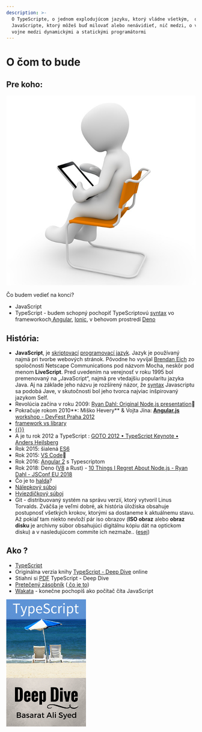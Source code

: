 ```yaml
---
description: >-
  O TypeScripte, o jednom explodujúcom jazyku, ktorý vládne všetkým,  o
  JavaScripte, ktorý môžeš buď milovať alebo nenávidieť, nič medzi, o večnej
  vojne medzi dynamickými a statickými programátormi
---
```


# O čom to bude

## Pre koho:

![Pre za&#x10D;iato&#x10D;n&#xED;kov](.gitbook/assets/teacher-1014048_640.jpg)

Čo budem vedieť na konci?

* JavaScript
* TypeScript - budem schopný pochopiť TypeScriptovú [syntax](https://sk.wikipedia.org/wiki/Syntax) vo frameworkoch[ Angular](https://angular.io/), [Ionic](https://ionicframework.com/), v behovom prostredí [Deno](https://deno.land/) 

## História:

* **JavaScript**, je [skriptovací](https://sk.wikipedia.org/wiki/Skriptovac%C3%AD_jazyk) [programovací jazyk](https://sk.wikipedia.org/wiki/Programovac%C3%AD_jazyk). Jazyk je používaný najmä pri tvorbe webových stránok. Pôvodne ho vyvíjal [Brendan Eich](https://youtu.be/zlcnOr81lPc?t=9) zo spoločnosti Netscape Communications pod názvom Mocha, neskôr pod menom **LiveScript**. Pred uvedením na verejnosť v roku 1995 bol premenovaný na „JavaScript“, najmä pre vtedajšiu popularitu jazyka Java. Aj na základe jeho názvu je rozšírený názor, že [syntax](https://sk.wikipedia.org/wiki/Syntax) Javascriptu sa podobá Jave, v skutočnosti bol jeho tvorca najviac inšpirovaný jazykom Self.
* Revolúcia začína v roku 2009: [Ryan Dahl: Original Node.js presentation](https://www.youtube.com/watch?v=ztspvPYybIY)🔫 
* Pokračuje rokom 2010**: Miško Hevery** & Vojta Jína: [**Angular.js** workshop - DevFest Praha 2012](https://youtu.be/mrtCx18yKlw)
* [framework vs library](https://medium.com/datafire-io/libraries-vs-frameworks-626cdde799a7)
* [{{}}](https://www.w3schools.com/angular/tryit.asp?filename=try_ng_default)
* A je tu rok 2012 a TypeScript : [GOTO 2012 • TypeScript Keynote • Anders Hejlsberg](https://youtu.be/3dqZW_DqHIQ)
* Rok 2015: šialená [ES6](https://www.w3schools.com/js/js_versions.asp)
* Rok 2015:  [VS Code](https://code.visualstudio.com/)🍒 
* Rok 2016: [Angular 2](https://en.wikipedia.org/wiki/Angular_%28web_framework%29) s Typescriptom
* Rok 2018: Deno \([V8](https://hackernoon.com/javascript-v8-engine-explained-3f940148d4ef)  a Rust\) - [10 Things I Regret About Node.js - Ryan Dahl - JSConf EU 2018](https://youtu.be/M3BM9TB-8yA?t=757)
* Čo je to [halda](https://cs.wikipedia.org/wiki/Dynamick%C3%A1_alokace_pam%C4%9Bti)?
* [Nálepkový súboj](https://stackoverflow.com/)
* [Hviezdičkový súboj](https://github.com/)
* Git - distribuovaný systém na správu verzií, ktorý vytvoril Linus Torvalds.  Zväčša je veľmi dobré, ak história úložiska obsahuje postupnosť všetkých krokov, ktorými sa dostaneme k aktuálnemu stavu. Až pokiaľ tam niekto nevloží pár iso obrazov \(**ISO obraz** alebo **obraz disku** je archívny súbor obsahujúci digitálnu kópiu dát na optickom disku\) a v nasledujúcom commite ich nezmaže.. \([esej](http://www2.fiit.stuba.sk/~bielik/courses/msi-slov/kniha/2012/Resources/Essays/Essay_52.pdf)\)





## Ako ?

* [TypeScript](https://www.typescriptlang.org/)
* Originálna verzia knihy  [TypeScript - Deep Dive](http://basarat.gitbooks.io/typescript/content/docs/getting-started.html) online
* Stiahni si [PDF](https://www.gitbook.com/download/pdf/book/basarat/typescript)  TypeScript - Deep Dive
* [Pretečený zásobník](https://stackoverflow.com/tags/typescript/topusers) \([ čo je to](https://cs.wikipedia.org/wiki/P%C5%99ete%C4%8Den%C3%AD_na_z%C3%A1sobn%C3%ADku)\)
* [Wakata](http://wakata.io/) - konečne pochopíš ako počítač číta JavaScript



![](.gitbook/assets/obal.jpg)


